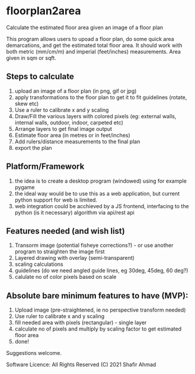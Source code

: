 # floorplan2area
Calculate the estimated floor area given an image of a floor plan

This program allows users to upoad a floor plan, do some quick area demarcations, and get the estimated total floor area. It should work with both metric (mm/cm/m) and imperial (feet/inches) measurements. Area given in sqm or sqft. 


## Steps to calculate 
1) upload an image of a floor plan (in png, gif or jpg)
2) apply transformations to the floor plan to get it to fit guidelines (rotate, skew etc)
3) Use a ruler to calibrate x and y scaling
4) Draw/Fill the various layers with colored pixels (eg: external walls, internal walls, outdoor, indoor, carpeted etc)
5) Arrange layers to get final image output
6) Estimate floor area (in metres or in feet/inches)
7) Add rulers/distance measurements to the final plan
8) export the plan

## Platform/Framework
1) the idea is to create a desktop program (windowed) using for example pygame
2) the ideal way would be to use this as a web application, but current python support for web is limited. 
3) web integration could be acchieved by a JS frontend, interfacing to the python (is it necessary) algorithm via api/rest api

## Features needed (and wish list)
1) Transorm image (potential fisheye corrections?) - or use another program to straighten the image first
2) Layered drawing with overlay (semi-transparent)
3) scaling calculations
4) guidelines (do we need angled guide lines, eg 30deg, 45deg, 60 deg?)
5) calulate no of color pixels based on scale

## Absolute bare minimum features to have (MVP):
1) Upload image (pre-straightened, ie no perspective transform needed)
2) Use ruler to calibrate x and y scaling
3) fill needed area with pixels (rectangular) - single layer
4) calculate no of pixels and multiply by scaling factor to get estimated floor area
5) done!

Suggestions welcome.

Software Licence:
All Rights Reserved
(C) 2021 Shafir Ahmad
